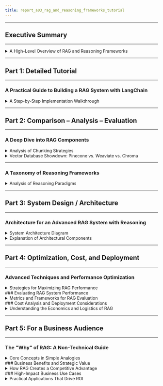 ```yaml
---
title: report_a03_rag_and_reasoning_frameworks_tutorial
---
```


---
## Executive Summary
---
<details>
<summary>A High-Level Overview of RAG and Reasoning Frameworks</summary>
---
- This report provides a comprehensive guide to Retrieval-Augmented Generation (RAG) and associated reasoning frameworks, designed for technical implementation teams building knowledge-based AI systems.
- It deconstructs the architecture, components, and advanced techniques required to build intelligent AI systems that can reason over and interact with external knowledge bases, moving from basic RAG to sophisticated, agentic problem-solving.
- **Part 1: Detailed Tutorial** offers a detailed, step-by-step tutorial on building a foundational RAG system. It includes complete, runnable Python code using popular libraries like **LangChain** and **ChromaDB**, covering the end-to-end pipeline from document loading and chunking to answer generation with source citations.
- **Part 2: Comparative Analysis** conducts an in-depth analysis of critical RAG components and advanced reasoning frameworks. This includes a detailed breakdown and comparison of **vector databases** (Pinecone, Weaviate, Chroma), **chunking strategies** (fixed, recursive, semantic), and a taxonomy of reasoning methods like **Chain of Thought (CoT)**, **Tree of Thoughts (ToT)**, and **ReAct**.
- **Part 3: System Architecture** presents a system architecture for a production-grade, advanced RAG system. A detailed Mermaid diagram illustrates a sophisticated pipeline incorporating **hybrid search**, **reranking**, and an **agentic reasoning loop**, with a full explanation of each component's role in maximizing performance and reliability.
- **Part 4: Optimization and Evaluation** focuses on elevating a basic RAG prototype to a production-ready system. It covers performance-enhancing techniques like **hybrid search** and **reranking models**, robust evaluation methodologies using frameworks like **RAGAS**, and a practical analysis of the costs associated with RAG systems.
- **Part 5: Business Strategy** translates these complex technical concepts for a business audience. It uses simple analogies to explain what RAG is, why it's a game-changer for enterprises, and how it delivers tangible business value by mitigating AI hallucinations, unlocking proprietary data, and ensuring information currency and trustworthiness.
- The central thesis is that the future of applied AI lies in modular systems that decouple an LLM's reasoning ability from its stored knowledge. RAG provides the mechanism to ground LLMs in verifiable, real-time facts, while reasoning frameworks provide the structure for them to "think" methodically. Mastering both is essential for building trustworthy, scalable, and truly intelligent AI solutions.
---
</details>

---
## Part 1: Detailed Tutorial
---
### A Practical Guide to Building a RAG System with LangChain
<details>
<summary>A Step-by-Step Implementation Walkthrough</summary>
---
- This tutorial provides a complete, hands-on guide to building a functional Retrieval-Augmented Generation (RAG) pipeline from scratch.
- We will use popular, open-source tools from the Python ecosystem: **LangChain** as the orchestration framework, **Chroma** as the local vector database, and models from **Hugging Face** for embedding and generation.
- The goal is to create a simple question-answering system that can answer queries based on a provided text document, complete with source attribution.
![](rag.png)
---
#### Step 1: Environment Setup and Installation
- Ensure you have a Python environment (`>=3.9`). While a GPU is beneficial for the generator LLM, this example is designed to run on a CPU.
- Install the necessary libraries using pip.
  ```bash
  # Core RAG framework for orchestration
  pip install -q -U langchain
  # For using LLMs and Embedding models from Hugging Face
  pip install -q -U langchain-huggingface
  # For community-maintained integrations like document loaders
  pip install -q -U langchain_community
  # The local vector database
  pip install -q -U chromadb
  # A powerful library for accessing embedding models
  pip install -q -U sentence-transformers
  # A library for loading PDF documents
  pip install -q -U pypdf
  ```
- **Library Roles**:
  - `langchain`: The primary framework that provides the "glue" and standard interfaces (`Runnable` protocol) for chaining together different RAG components.
  - `langchain-huggingface`: Provides easy-to-use wrappers for using LLMs and embedding models from the Hugging Face ecosystem.
  - `langchain_community`: Contains a wide array of community-maintained integrations for document loaders, vector stores, and other tools.
  - `chromadb`: An open-source, developer-friendly vector database that can run locally on your machine, perfect for prototyping.
  - `sentence-transformers`: A library that provides easy access to a wide range of state-of-the-art embedding models, which we'll use to turn text into vectors.
  - `pypdf`: A library required by LangChain's `PyPDFLoader` to read and parse the content of PDF files.

---
#### Step 2: Loading and Chunking Documents
- The first step in any RAG pipeline is to load your source knowledge and break it down into manageable chunks for the vector database. If chunks are too large, they create noise; if too small, they lack context.
- For this example, create a text file named `state_of_the_union.txt` and populate it with some text (e.g., the transcript of a speech).
- **Document Loading**: LangChain provides various `DocumentLoader` classes for different file types (`.txt`, `.pdf`, `.html`, etc.).
- **Chunking**: We will use the `RecursiveCharacterTextSplitter`, which is a robust, general-purpose method. It tries to split text along a prioritized list of separators (like paragraphs `\n\n`, then sentences `.`, then words ` `) to keep semantically related text together.
  ```python
  from langchain_community.document_loaders import PyPDFLoader, TextLoader
  from langchain.text_splitter import RecursiveCharacterTextSplitter

  # In this example, we'll load a simple text file.
  # If you were loading a PDF, you would simply change this line to:
  # loader = PyPDFLoader("your_document.pdf")
  loader = TextLoader("state_of_the_union.txt")
  documents = loader.load()

  # Initialize the text splitter with parameters that control the chunk size
  text_splitter = RecursiveCharacterTextSplitter(
      chunk_size=1000,  # The maximum size of each chunk (in characters)
      chunk_overlap=200 # The number of characters to overlap between adjacent chunks to maintain context
  )

  # Split the documents into chunks
  chunks = text_splitter.split_documents(documents)
  print(f"Split the document into {len(chunks)} chunks.")
  ```

---
#### Step 3: Generating Embeddings and Storing in a Vector Database
- Next, we need to convert our text chunks into numerical vectors (embeddings) and store them in our vector database, Chroma. This process is called "indexing."
- **Embedding Model**: We will use a popular, high-performance open-source model from Hugging Face. The `BAAI/bge-base-en-v1.5` model is a strong, general-purpose choice.
- **Vector Database**: We will use ChromaDB. LangChain's Chroma integration makes it easy to create a database from our chunks and embedding model in a single step.
  ```python
  from langchain_huggingface import HuggingFaceEmbeddings
  from langchain_community.vectorstores import Chroma

  # Define the embedding model to use
  model_name = "BAAI/bge-base-en-v1.5"
  # Specify device as 'cpu' or 'cuda' if GPU is available
  model_kwargs = {'device': 'cpu'}
  # Normalize embeddings to have a length of 1, which is a common practice
  encode_kwargs = {'normalize_embeddings': True}
  
  embeddings = HuggingFaceEmbeddings(
      model_name=model_name,
      model_kwargs=model_kwargs,
      encode_kwargs=encode_kwargs
  )

  # Create a Chroma vector store from the document chunks
  # This will automatically generate embeddings for each chunk and store them.
  vectorstore = Chroma.from_documents(
      documents=chunks, 
      embedding=embeddings,
      persist_directory="./chroma_db" # Directory to save the database on disk
  )

  print("Vector store created successfully.")
  ```

---
#### Step 4: Implementing the Retrieval and Generation Chain
- With our knowledge base indexed, we can now build the question-answering part of the pipeline using LangChain Expression Language (LCEL).
- **Retriever**: The retriever is a component that fetches relevant documents from the vector store based on a query. We can easily create one from our `vectorstore`.
- **LLM**: For the generation step, we will use a model from a Hugging Face Endpoint. This is more scalable than running a large model locally. We'll use `google/flan-t5-large`, a reliable instruction-following model.
- **Prompt Template**: We create a template to structure the information (context and question) that we will send to the LLM.
- **Chain**: We "pipe" these components together using LCEL to create the final RAG chain.
  ```python
  from langchain_huggingface import HuggingFaceEndpoint
  from langchain.chains import RetrievalQA
  from langchain.prompts import PromptTemplate
  from langchain.schema.runnable import RunnablePassthrough
  from langchain.schema.output_parser import StrOutputParser
  import os

  # NOTE: You need a Hugging Face API token for this step.
  # Set it as an environment variable: os.environ["HUGGINGFACEHUB_API_TOKEN"] = "your_token"

  # Initialize the LLM from a Hugging Face Endpoint
  repo_id = "google/flan-t5-large"
  llm = HuggingFaceEndpoint(
      repo_id=repo_id, 
      max_new_tokens=256, 
      temperature=0.1
  )

  # Create the retriever
  retriever = vectorstore.as_retriever(search_kwargs={"k": 3}) # Retrieve top 3 chunks

  # Define the prompt template
  template = """
  Use the following pieces of context to answer the question at the end.
  If you don't know the answer, just say that you don't know, don't try to make up an answer.
  Keep the answer as concise as possible.
  
  Context: {context}
  
  Question: {question}
  
  Helpful Answer:
  """
  rag_prompt = PromptTemplate.from_template(template)

  # Create the RAG chain using LCEL
  rag_chain = (
      {"context": retriever, "question": RunnablePassthrough()}
      | rag_prompt
      | llm
      | StrOutputParser()
  )
  ```

---
#### Step 5: Putting It All Together: A Complete, Runnable Example
- This script combines all the previous steps into one file.
  ```python
  import os
  from langchain_community.document_loaders import TextLoader
  from langchain.text_splitter import RecursiveCharacterTextSplitter
  from langchain_huggingface import HuggingFaceEmbeddings, HuggingFaceEndpoint
  from langchain_community.vectorstores import Chroma
  from langchain.prompts import PromptTemplate
  from langchain.schema.runnable import RunnablePassthrough
  from langchain.schema.output_parser import StrOutputParser

  # --- CONFIGURATION ---
  # Make sure to create a 'state_of_the_union.txt' file with some text.
  # Set your Hugging Face API token as an environment variable
  # os.environ["HUGGINGFACEHUB_API_TOKEN"] = "hf_..." 

  if not os.getenv("HUGGINGFACEHUB_API_TOKEN"):
      raise ValueError("Hugging Face API token not set. Please set the HUGGINGFACEHUB_API_TOKEN environment variable.")

  # --- 1. LOADING & CHUNKING ---
  print("Step 1: Loading and Chunking Document...")
  loader = TextLoader("state_of_the_union.txt")
  documents = loader.load()
  text_splitter = RecursiveCharacterTextSplitter(chunk_size=1000, chunk_overlap=200)
  chunks = text_splitter.split_documents(documents)
  print(f"--> Document split into {len(chunks)} chunks.")

  # --- 2. EMBEDDING & VECTOR STORAGE ---
  print("\nStep 2: Embedding Chunks and Storing in Chroma DB...")
  embedding_model_name = "BAAI/bge-base-en-v1.5"
  embeddings = HuggingFaceEmbeddings(
      model_name=embedding_model_name,
      model_kwargs={'device': 'cpu'},
      encode_kwargs={'normalize_embeddings': True}
  )
  vectorstore = Chroma.from_documents(
      documents=chunks, 
      embedding=embeddings,
      persist_directory="./chroma_db"
  )
  print("--> Vector store created and persisted.")

  # --- 3. RETRIEVAL & GENERATION CHAIN SETUP ---
  print("\nStep 3: Setting up the RAG Chain...")
  retriever = vectorstore.as_retriever(search_kwargs={"k": 3})
  llm_repo_id = "google/flan-t5-large"
  llm = HuggingFaceEndpoint(repo_id=llm_repo_id, max_new_tokens=256, temperature=0.1)
  
  template = """
  Use the following context to answer the question. If you don't know the answer, say you don't know.
  Context: {context}
  Question: {question}
  Answer: 
  """
  rag_prompt = PromptTemplate.from_template(template)

  rag_chain = (
      {"context": retriever, "question": RunnablePassthrough()}
      | rag_prompt
      | llm
      | StrOutputParser()
  )
  print("--> RAG chain is ready.")

  # --- 4. ASK A QUESTION ---
  print("\nStep 4: Asking a question...")
  query = "What did the president say about Ketanji Brown Jackson?"
  answer = rag_chain.invoke(query)

  print("\n--- QUERY ---")
  print(query)
  print("\n--- ANSWER ---")
  print(answer)
  
  # To see the retrieved documents, you can run the retriever separately
  retrieved_docs = retriever.invoke(query)
  print("\n--- RETRIEVED SOURCE DOCUMENTS ---")
  for i, doc in enumerate(retrieved_docs):
      print(f"Source {i+1}: {doc.metadata.get('source', 'N/A')}\nContent: {doc.page_content[:200]}...\n")
  ```

---
#### Real-World Applications of RAG Systems

RAG is a versatile architecture used to build a wide range of knowledge-intensive applications. By combining the reasoning capabilities of fine-tuned models with real-time access to relevant information, RAG systems enable organizations to create intelligent applications that are both knowledgeable and up-to-date.

## Customer Support Automation

**Knowledge Base**: Product manuals, troubleshooting guides, and historical support tickets.

**Application**: A chatbot that provides instant, accurate answers to customer queries, reducing the load on human agents and improving response times.

**Detailed Implementation**:
- **Multi-Modal Knowledge Base**: Combines text documentation, video transcripts, image descriptions, and FAQ databases
- **Historical Context**: Leverages past support interactions to understand common issues and effective solutions
- **Escalation Intelligence**: Identifies when queries require human intervention and routes them appropriately
- **Personalization**: Considers customer account history, product ownership, and previous interactions
- **Real-Time Updates**: Incorporates new product releases, known issues, and solution updates immediately

**Business Impact**:
- **Cost Reduction**: 40–60% reduction in support ticket volume requiring human intervention
- **Response Time**: Instant responses vs. hours or days for human agents
- **Consistency**: Uniform, accurate responses across all customer interactions
- **24/7 Availability**: Round-the-clock support without staffing costs
- **Multilingual Support**: Automatic translation and localization of support content

**Advanced Features**:
- **Sentiment Analysis**: Detects customer frustration and adjusts response tone or escalates appropriately
- **Visual Problem Diagnosis**: Analyzes customer-uploaded images to identify hardware issues
- **Proactive Support**: Identifies potential issues based on product usage patterns and warns customers preemptively

## Internal Knowledge Management

**Knowledge Base**: A company's internal wiki, project documentation (Confluence), HR policies, and shared drive documents.

**Application**: An internal "Ask HR" or "Ask Engineering" tool that allows employees to quickly find information without having to search through multiple systems or ask colleagues.

**Comprehensive Knowledge Sources**:
- **HR Systems**: Employee handbooks, benefit information, policy documents, training materials
- **Engineering Documentation**: Architecture decisions, API documentation, coding standards, deployment procedures
- **Project Management**: Meeting notes, project timelines, decision logs, requirement documents
- **Corporate Knowledge**: Company history, org charts, process documentation, vendor relationships
- **Compliance Materials**: Security policies, regulatory requirements, audit procedures

**Specialized Applications**:
- **New Employee Onboarding**: Personalized guidance through company processes and role-specific information
- **Compliance Assistant**: Instant access to relevant policies and procedures based on employee role and location
- **Technical Knowledge Base**: Engineering teams can quickly find documentation, best practices, and troubleshooting guides
- **Process Automation**: Guided workflows for common tasks like expense reporting, time-off requests, or equipment procurement

**Organizational Benefits**:
- **Knowledge Democratization**: Equal access to information regardless of tenure or network connections
- **Reduced Knowledge Silos**: Breaking down departmental barriers to information sharing
- **Faster Decision Making**: Quick access to historical context and relevant precedents
- **Training Efficiency**: Self-service learning and skill development resources
- **Institutional Memory**: Preserving knowledge when employees leave or change roles

## Financial and Legal Analysis

**Knowledge Base**: Financial reports (10-K filings), legal contracts, case law, or market analysis documents.

**Application**: An assistant for analysts and lawyers that can summarize complex documents, identify key clauses or risk factors, and answer specific questions about the content, complete with source citations for verifiability.

**Financial Analysis Applications**:
- **Investment Research**: Analyzing earnings reports, analyst notes, and market data to generate investment recommendations
- **Risk Assessment**: Identifying potential risks across portfolios, regulatory changes, and market conditions
- **Compliance Monitoring**: Ensuring adherence to financial regulations and reporting requirements
- **Market Intelligence**: Synthesizing news, reports, and data to identify trends and opportunities
- **Due Diligence**: Comprehensive analysis of target companies for M&A transactions

**Legal Applications**:
- **Contract Analysis**: Identifying non-standard clauses, potential conflicts, and missing provisions
- **Legal Research**: Finding relevant case law, statutes, and regulations for specific legal questions
- **Regulatory Compliance**: Staying current with changing regulations and their implications
- **Litigation Support**: Analyzing case documents, depositions, and evidence for relevant information
- **Legal Brief Generation**: Drafting initial versions of legal documents with proper citations

**Advanced Capabilities**:
- **Cross-Document Analysis**: Identifying inconsistencies or conflicts across multiple related documents
- **Temporal Analysis**: Tracking changes in regulations, market conditions, or legal precedents over time
- **Risk Scoring**: Quantitative assessment of legal or financial risks based on document content
- **Citation Verification**: Ensuring accuracy and currency of legal and financial references

## Healthcare and Medical Applications

**Knowledge Base**: Medical literature, clinical guidelines, drug databases, and patient care protocols.

**Application**: Clinical decision support systems that assist healthcare providers with diagnosis, treatment recommendations, and drug interactions.

**Clinical Decision Support**:
- **Diagnostic Assistance**: Analyzing symptoms, lab results, and medical history to suggest differential diagnoses
- **Treatment Protocols**: Providing evidence-based treatment recommendations based on current guidelines
- **Drug Interaction Checking**: Real-time analysis of medication combinations and potential adverse effects
- **Medical Literature Review**: Instantly accessing relevant research papers and clinical studies
- **Care Pathway Optimization**: Suggesting optimal treatment sequences based on patient characteristics

**Specialized Medical Applications**:
- **Radiology Support**: Assisting radiologists with image interpretation and report generation
- **Pharmacovigilance**: Monitoring adverse drug reactions and safety signals across patient populations
- **Clinical Trial Matching**: Identifying appropriate clinical trials for patients based on their conditions and history
- **Medical Coding**: Automated assignment of ICD-10 and CPT codes from clinical documentation
- **Continuing Education**: Personalized medical education based on practitioner specialty and knowledge gaps

## Educational and Research Applications

**Knowledge Base**: Academic papers, textbooks, course materials, and research databases.

**Application**: Intelligent tutoring systems and research assistants that provide personalized learning experiences and accelerate scientific discovery.

**Educational Applications**:
- **Adaptive Learning**: Personalized curriculum and pacing based on student performance and learning style
- **Research Assistant**: Helping students and researchers find relevant papers, identify research gaps, and generate hypotheses
- **Academic Writing Support**: Assisting with literature reviews, citation management, and manuscript preparation
- **Language Learning**: Contextual language instruction with real-world examples and cultural references
- **STEM Education**: Interactive problem-solving with step-by-step explanations and multiple solution approaches

**Research Support**:
- **Literature Discovery**: Finding relevant papers across disciplines and identifying emerging research trends
- **Grant Writing**: Assisting researchers in identifying funding opportunities and preparing competitive proposals
- **Peer Review**: Supporting the peer review process with consistency checks and bias detection
- **Collaboration Facilitation**: Connecting researchers with complementary expertise and shared interests
- **Data Analysis**: Helping researchers interpret results and identify statistical significance

## E-commerce and Retail Applications

**Knowledge Base**: Product catalogs, customer reviews, inventory data, and market trends.

**Application**: Intelligent shopping assistants that provide personalized recommendations and detailed product information.

**Customer Experience Enhancement**:
- **Product Discovery**: Helping customers find products that match their specific needs and preferences
- **Comparison Shopping**: Detailed comparisons of products across features, price, and customer satisfaction
- **Size and Fit Guidance**: Personalized sizing recommendations based on customer measurements and product specifications
- **Compatibility Checking**: Ensuring product compatibility with existing customer purchases
- **Trend Identification**: Highlighting trending products and emerging fashion or technology movements

**Business Intelligence**:
- **Market Analysis**: Understanding customer preferences, competitive positioning, and market opportunities
- **Inventory Optimization**: Predicting demand patterns and optimizing stock levels across locations
- **Pricing Strategy**: Dynamic pricing based on market conditions, inventory levels, and customer demand
- **Customer Segmentation**: Identifying distinct customer groups and tailoring experiences accordingly
- **Supply Chain Optimization**: Optimizing vendor relationships and procurement strategies

## Manufacturing and Operations

**Knowledge Base**: Technical manuals, safety procedures, maintenance records, and quality control data.

**Application**: Operational intelligence systems that optimize manufacturing processes and ensure safety compliance.

**Operational Excellence**:
- **Predictive Maintenance**: Analyzing equipment data to predict failures and optimize maintenance schedules
- **Quality Control**: Real-time monitoring of production quality and automated defect detection
- **Safety Compliance**: Ensuring adherence to safety protocols and regulatory requirements
- **Process Optimization**: Identifying inefficiencies and recommending process improvements
- **Training and Certification**: Providing workers with just-in-time training and certification tracking

**Supply Chain Management**:
- **Supplier Evaluation**: Assessing supplier performance, risk, and reliability
- **Demand Forecasting**: Predicting product demand based on market trends and historical data
- **Logistics Optimization**: Optimizing shipping routes, inventory placement, and delivery schedules
- **Risk Management**: Identifying and mitigating supply chain risks and disruptions
- **Sustainability Tracking**: Monitoring environmental impact and sustainability metrics

## Media and Content Creation

**Knowledge Base**: News archives, social media content, market research, and audience analytics.

**Application**: Content intelligence platforms that assist journalists, marketers, and creators with research and content generation.

**Journalism and News**:
- **Investigative Research**: Analyzing large volumes of documents and data to identify stories and connections
- **Fact Checking**: Verifying claims and statements against authoritative sources
- **Source Discovery**: Finding relevant experts, witnesses, and supporting documentation
- **Trend Analysis**: Identifying emerging news trends and public sentiment shifts
- **Automated Reporting**: Generating initial drafts of news articles from press releases and data sources

**Marketing and Advertising**:
- **Audience Research**: Understanding target demographics, preferences, and behavior patterns
- **Content Performance**: Analyzing content engagement and optimizing for maximum impact
- **Competitive Analysis**: Monitoring competitor activities and identifying market opportunities
- **Brand Monitoring**: Tracking brand mentions, sentiment, and reputation across channels
- **Campaign Optimization**: Real-time adjustment of marketing campaigns based on performance data

## Government and Public Sector

**Knowledge Base**: Regulatory documents, policy papers, public records, and citizen service information.

**Application**: Citizen service platforms that provide accessible government information and streamline public services.

**Citizen Services**:
- **Service Navigation**: Helping citizens find and access appropriate government services
- **Policy Explanation**: Translating complex regulations and policies into understandable language
- **Document Processing**: Assisting with form completion and application processes
- **Benefits Eligibility**: Determining eligibility for various government programs and benefits
- **Civic Engagement**: Providing information about voting, public meetings, and civic participation opportunities

**Government Operations**:
- **Policy Analysis**: Analyzing the potential impact of proposed policies and regulations
- **Regulatory Compliance**: Ensuring government operations comply with applicable laws and regulations
- **Inter-Agency Coordination**: Facilitating information sharing and collaboration between departments
- **Emergency Response**: Providing real-time information and coordination during emergencies
- **Public Records Management**: Organizing and providing access to public information and documents

## Implementation Considerations Across Industries

### Data Privacy and Security
- **Compliance Requirements**: Adherence to industry-specific regulations (HIPAA, GDPR, SOX, etc.)
- **Access Controls**: Role-based access to sensitive information and documents
- **Data Anonymization**: Protecting personally identifiable information while maintaining utility
- **Audit Trails**: Comprehensive logging of all system interactions and data access
- **Encryption**: End-to-end encryption of data in transit and at rest

### Performance and Scalability
- **Response Time Requirements**: Meeting industry-specific latency expectations
- **Concurrent Users**: Supporting large numbers of simultaneous users and queries
- **Document Volume**: Handling large knowledge bases with millions of documents
- **Update Frequency**: Incorporating new information in real-time or near-real-time
- **Geographic Distribution**: Supporting global operations with local data centers

### Quality and Reliability
- **Accuracy Standards**: Meeting industry-specific accuracy and reliability requirements
- **Source Verification**: Ensuring information comes from authoritative and current sources
- **Bias Detection**: Identifying and mitigating potential biases in responses and recommendations
- **Error Handling**: Graceful handling of edge cases and unexpected queries
- **Continuous Monitoring**: Ongoing quality assessment and improvement processes

### Integration and Adoption
- **System Integration**: Seamless integration with existing enterprise systems and workflows
- **User Training**: Comprehensive training programs for effective system adoption
- **Change Management**: Supporting organizational change and user behavior modification
- **Feedback Loops**: Collecting and incorporating user feedback for continuous improvement
- **Success Metrics**: Defining and tracking key performance indicators for ROI measurement
---
</details>

---
## Part 2: Comparison – Analysis – Evaluation
---
### A Deep Dive into RAG Components
<details>
<summary>Analysis of Chunking Strategies</summary>
---

## Analysis of Chunking Strategies

The way documents are split into chunks is a critical, foundational step that significantly impacts retrieval quality. There is no one-size-fits-all solution.

### Fixed-Size Chunking
**Mechanism**: The simplest method. Splits text into segments of a fixed character or token count, with an optional overlap.

**Pros**: Very fast and simple to implement.

**Cons**: Semantically unaware. High risk of breaking sentences or coherent thoughts in half, which destroys context and leads to poor retrieval.

**Implementation Considerations**:
- **Chunk Size**: Typically 200–1000 tokens, depending on model context limits and retrieval requirements
- **Overlap**: 10–20% overlap helps preserve context across chunk boundaries
- **Token vs. Character Counting**: Token-based chunking is more accurate for LLM compatibility
- **Performance**: Fastest chunking method, suitable for real-time document processing

**When to Use**:
- Rapid prototyping and initial system development
- Uniform document types with consistent structure
- Performance-critical applications where speed trumps quality
- Large-scale batch processing where computational resources are limited

### Recursive Character Chunking
**Mechanism**: A more intelligent approach that attempts to split text along a prioritized list of separators (e.g., `\n\n` for paragraphs, then `\n` for lines, then `.` for sentences, then ` ` for words). It tries to keep semantically related text together.

**Pros**: A great balance of performance and semantic preservation. **This is the recommended default choice for most unstructured text documents.**

**Cons**: Still not perfect; its effectiveness depends on the structure of the text and the defined separators.

**Advanced Configuration**:
- **Separator Hierarchy**: Custom separator lists for different document types (academic papers vs. chat logs)
- **Minimum Chunk Size**: Prevents creation of very small, low-value chunks
- **Maximum Chunk Size**: Ensures chunks fit within model context windows
- **Language-Specific Separators**: Different separator priorities for different languages

**Optimization Strategies**:
- **Document Type Detection**: Automatically adjust separator hierarchies based on document format
- **Quality Metrics**: Track chunk coherence and adjust parameters based on retrieval performance
- **A/B Testing**: Compare different separator configurations for specific use cases

### Document-Specific (Structural) Chunking
**Mechanism**: Splits documents based on their intrinsic structure, such as Markdown headers (`#`), HTML tags (`<div>`), or code constructs (functions, classes).

**Pros**: Creates the most contextually coherent chunks by aligning them with the document's logical organization. This is highly effective.

**Cons**: Requires custom parsing logic for each document type, making it less generalizable than recursive chunking.

**Document Type Strategies**:

**Markdown Documents**:
- Split by header hierarchy (H1, H2, H3)
- Preserve code blocks and tables as complete units
- Maintain list structures within chunks
- Include header context in child sections

**HTML/Web Content**:
- Respect semantic HTML structure (article, section, nav)
- Handle tables, lists, and multimedia content appropriately
- Extract and index alt text and captions
- Preserve link relationships and references

**PDF Documents**:
- Utilize PDF structure (pages, sections, columns)
- Handle multi-column layouts intelligently
- Extract and process tables, figures, and captions separately
- Maintain reading order across complex layouts

**Code Repositories**:
- Function and class-level chunking
- Preserve import statements and dependencies
- Include docstrings and comments with code chunks
- Maintain file structure and module relationships

**Legal and Financial Documents**:
- Section and subsection-based chunking
- Preserve numbered clauses and references
- Handle tables, schedules, and appendices appropriately
- Maintain cross-references and citations

### Semantic Chunking
**Mechanism**: An advanced, content-aware method. It uses an embedding model to find "semantic breakpoints" between sentences where the topic changes, and splits the text there.

**Pros**: Produces the most semantically coherent chunks, leading to the highest potential retrieval accuracy.

**Cons**: Computationally expensive, as it requires running an embedding model during the indexing/chunking phase, which can be slow and costly for large document sets.

**Implementation Approaches**:

**Sliding Window Semantic Analysis**:
- Calculate embeddings for overlapping text windows
- Measure semantic similarity between adjacent windows
- Identify breakpoints where similarity drops below threshold
- Adjust breakpoints to align with natural boundaries

**Topic Modeling Integration**:
- Use topic modeling to identify thematic segments
- Combine with traditional breakpoint detection
- Ensure chunks maintain topical coherence
- Handle documents with multiple intertwined topics

**Hierarchical Semantic Chunking**:
- Create multiple levels of semantic granularity
- Enable both broad and specific retrieval queries
- Maintain parent-child relationships between chunks
- Support different retrieval strategies for different query types

**Performance Optimization**:
- **Batch Processing**: Process multiple documents simultaneously
- **Caching**: Cache embeddings for repeated processing
- **Model Selection**: Use lightweight embedding models for speed
- **Incremental Processing**: Only re-process changed sections

## Comparison Table

| Strategy    | Semantic Coherence | Computational Cost | Implementation Complexity | Best For                                                               |
|-------------|--------------------|---------------------|----------------------------|------------------------------------------------------------------------|
| Fixed-Size  | Low                | Very Low            | Very Low                   | Quick prototyping on unstructured text (not recommended for production) |
| Recursive   | Medium-High        | Low                 | Low                        | Default choice for most text documents.                            |
| Structural  | Very High          | Medium              | Medium-High                | Structured data like Markdown, code, contracts, HTML.                 |
| Semantic    | Highest            | High                | High                       | Accuracy-critical applications where indexing cost is secondary.       |

---
</details>
<details>
<summary>Vector Database Showdown: Pinecone vs. Weaviate vs. Chroma</summary>
---

## Major Players: Detailed Analysis

### Pinecone
**Positioning**: A fully managed, enterprise-grade, proprietary vector database. "The Snowflake of Vector DBs."

**Strengths**: Designed for extreme scalability (billions of vectors) with very low latency. High reliability and enterprise-grade security (SOC 2). Easy to use for teams that want to offload all infrastructure management.

**Weaknesses**: Paid service, can be costly at scale. Less flexibility due to its proprietary nature (vendor lock-in).

**Detailed Features**:
- **Performance**: Sub-millisecond query latency with p99 < 100ms at scale
- **Scalability**: Proven to handle 10B+ vectors with horizontal scaling
- **Indexes**: HNSW-based with automatic optimization and tuning
- **Security**: SOC 2 Type II, GDPR compliant, encryption at rest and in transit
- **Integration**: Native SDKs for Python, JavaScript, Java, Go
- **Monitoring**: Built-in observability with metrics and alerting

**Pricing Model**:
- **Starter**: $70/month for 100K vectors (1536 dimensions)
- **Standard**: Usage-based, ~$0.096 per 100K vectors/month
- **Enterprise**: Custom pricing with dedicated support and SLAs
- **Additional Costs**: Query costs (~$0.40 per million queries)

**Best For**:
- Enterprise applications requiring guaranteed uptime and performance
- Teams without dedicated DevOps resources
- Applications with unpredictable scaling requirements
- Companies requiring strict compliance and security certifications

### Weaviate
**Positioning**: A powerful, open-source vector database that can be self-hosted or used as a managed service.

**Strengths**: Highly flexible. Its standout feature is built-in **hybrid search** (combining vector and keyword search) and its ability to act as a "knowledge graph" by managing relationships between data objects.

**Weaknesses**: Can have a steeper learning curve due to its rich feature set and GraphQL API. Self-hosting requires operational overhead.

**Advanced Features**:
- **Hybrid Search**: Combines dense vectors with sparse (keyword) search using fusion algorithms
- **Multi-Modal**: Native support for text, images, and other data types
- **Knowledge Graphs**: Relationship modeling between objects with cross-references
- **GraphQL API**: Flexible query language for complex data retrieval
- **Auto-Classification**: Built-in ML modules for automatic data classification
- **Multi-Tenancy**: Native support for isolating data across tenants

**Architecture Options**:
- **Self-Hosted**: Full control, deploy on any infrastructure
- **Weaviate Cloud Services (WCS)**: Managed service with enterprise features
- **Hybrid Deployment**: Mix of cloud and on-premises components

**Pricing Structure**:
- **Open Source**: Free for self-hosted deployments
- **WCS Sandbox**: Free tier with 1M vectors
- **WCS Standard**: Starting at $25/month for 1M vectors
- **WCS Enterprise**: Custom pricing with advanced features and support

**Best For**:
- Applications requiring hybrid search capabilities
- Complex data relationships and knowledge graph features
- Multi-modal applications (text, images, audio)
- Organizations with strong DevOps capabilities for self-hosting
- Research and academic projects requiring advanced features

### Chroma (ChromaDB)
**Positioning**: A lightweight, open-source, developer-first vector database. "The SQLite of Vector DBs."

**Strengths**: Extremely simple to set up and use, especially for local development and prototyping. Tight integration with LangChain and the Python ecosystem.

**Weaknesses**: Less mature and not as feature-rich or proven at massive enterprise scale compared to Pinecone or Weaviate. Best for smaller-scale applications.

**Key Characteristics**:
- **Developer Experience**: Zero-configuration setup, works out of the box
- **Local-First**: Designed for local development and testing
- **Framework Integration**: Native LangChain integration, Jupyter notebook friendly
- **Simplicity**: Minimal API surface with intuitive Python interface
- **Persistence**: Multiple storage backends (in-memory, SQLite, DuckDB)

**Deployment Options**:
- **Embedded**: Run directly in Python applications
- **Client-Server**: Standalone server for multi-user scenarios
- **Docker**: Containerized deployment for easier distribution
- **Cloud (Preview)**: Managed service currently in development

**Pricing**:
- **Open Source**: Completely free for self-hosted deployments
- **Cloud Service**: Pricing not yet announced (in development)

**Best For**:
- Rapid prototyping and proof-of-concept development
- Local development and testing environments
- Educational projects and learning RAG concepts
- Small to medium-scale applications with simple requirements
- Teams prioritizing development speed over enterprise features

## Emerging and Specialized Options

### Qdrant
**Positioning**: High-performance, open-source vector database written in Rust, focusing on efficiency and advanced filtering.

**Key Features**:
- **Performance**: Rust-based implementation for maximum efficiency
- **Advanced Filtering**: Rich query language with complex filtering capabilities
- **Payload Support**: Store and filter on arbitrary JSON metadata
- **Clustering**: Built-in support for distributed deployments
- **Memory Efficiency**: Optimized memory usage and disk storage

**Best For**:
- Performance-critical applications with complex filtering needs
- Teams comfortable with newer, less established technologies
- Applications requiring efficient resource utilization
- Custom deployments with specific performance requirements

### Milvus
**Positioning**: Enterprise-focused, open-source vector database designed for large-scale production deployments.

**Key Features**:
- **Cloud-Native Architecture**: Kubernetes-native with microservices design
- **Multiple Index Types**: Support for various ANN algorithms (FAISS, Annoy, HNSWLIB)
- **Distributed Computing**: Built-in support for horizontal scaling
- **Enterprise Features**: Role-based access control, monitoring, and management tools
- **Multi-Language Support**: SDKs for multiple programming languages

**Best For**:
- Large enterprise deployments
- Organizations requiring on-premises solutions
- Applications with complex scalability requirements
- Teams with dedicated infrastructure resources

### Redis Stack
**Positioning**: Extends Redis with vector search capabilities, leveraging existing Redis infrastructure.

**Key Features**:
- **Familiar Interface**: Uses existing Redis commands and ecosystem
- **Multi-Data Model**: Combines vectors with traditional Redis data structures
- **Performance**: Leverages Redis's in-memory performance
- **Integration**: Easy integration with existing Redis deployments
- **Real-Time**: Excellent for real-time applications requiring low latency

**Best For**:
- Organizations already using Redis extensively
- Real-time applications requiring immediate responses
- Hybrid applications combining traditional caching with vector search
- Scenarios where infrastructure simplification is prioritized

## Comparison Matrix

| Feature                  | Pinecone | Weaviate | Chroma | Qdrant | Milvus | Redis Stack |
|--------------------------|----------|----------|--------|--------|--------|--------------|
| **Core Model**           | Managed  | Open/Managed | Open | Open   | Open   | Open/Managed |
| **Ideal Use Case**       | Enterprise production | Hybrid search & graphs | Prototyping | Filtering-heavy workloads | Enterprise scale | Redis-native use |
| **Scalability**          | Very High | High     | Medium | High   | Very High | High (memory-bound) |
| **Setup Complexity**     | Very Low | Medium   | Very Low | Medium | High   | Low-Medium |
| **Hybrid Search**        | No       | Yes      | No     | Partial| Limited| Partial |
| **Multi-Modal Support**  | No       | Yes      | Partial| Limited| Limited| No |
| **Filtering Capabilities** | Basic  | Advanced | Basic  | Very Advanced | Advanced | Good |
| **Security/Compliance**  | Enterprise-grade | Moderate | Low | Good | Good | Good |
| **Ecosystem**            | Growing  | Mature   | Developer-first | Growing | Enterprise-backed | Very Mature |

## Decision Framework

### Choose Pinecone When:
- Enterprise SLAs, scale, and uptime matter
- You want a fully managed experience
- Your team lacks infra resources
- You value simplicity over configurability

### Choose Weaviate When:
- You need hybrid search or knowledge graphs
- Your data includes relationships or multi-modal content
- You're comfortable with GraphQL and richer APIs

### Choose Chroma When:
- You’re building local tools or prototypes
- Simplicity and speed matter more than scale
- You're heavily invested in the Python/LangChain ecosystem

### Choose Qdrant When:
- You need advanced filtering with performance
- You're deploying on limited resources
- You want cutting-edge control and flexibility

### Choose Milvus When:
- You're building massive-scale, enterprise-grade vector systems
- You require on-prem or hybrid deployment
- You already operate in a Kubernetes-native environment

### Choose Redis Stack When:
- You already use Redis and want to extend it
- You need real-time vector search tightly coupled with existing data
- You prefer unifying tech stacks

## Advanced Considerations

### Performance Benchmarking
Evaluate with your real data, query volume, and scale targets before committing to a system.

### Migration and Vendor Lock-in
Favor open standards and exportable formats to future-proof architecture.

### Cost of Ownership
Account for DevOps, hosting, support, and feature gaps—not just licensing.

### Ecosystem and Community
Strong communities = better support, resources, and integrations. Assess activity, docs, and roadmap support.

This guide provides a strategic foundation for choosing the right vector database—whether you prioritize scalability, search features, developer experience, or production readiness.

---
</details>

---
### A Taxonomy of Reasoning Frameworks
<details>
<summary>Analysis of Reasoning Paradigms</summary>
---
- Reasoning frameworks provide structure to an LLM's thought process, elevating it from a simple text generator to a methodical problem solver.
- **Chain of Thought (CoT): The Linear Paradigm**
  - **Mechanism**: Prompts the LLM to generate a sequence of intermediate reasoning steps before giving a final answer (e.g., by adding "Let's think step by step" to the prompt). It transforms a black-box Question -> Answer process into a more transparent Question -> Reasoning -> Answer flow.
  - **Pros**: Dramatically improves performance on tasks requiring multi-step logic (math, commonsense reasoning). Simple to implement with just prompt engineering.
  - **Cons**: Brittle. It's a single, linear path. An error early in the chain corrupts the entire result, with no mechanism for self-correction.
- **Tree of Thoughts (ToT): Multi-Path Exploration**
  - **Mechanism**: Generalizes CoT by exploring multiple reasoning paths simultaneously, forming a tree structure. It follows a generate-evaluate-search cycle: 1. **Generate**: The LLM proposes several potential next steps (thoughts). 2. **Evaluate**: The LLM acts as a judge, scoring the viability of each path. 3. **Search**: A search algorithm (like Breadth-First Search or Depth-First Search) explores the most promising branches and prunes dead ends.
  - **Pros**: Far more robust than CoT for complex problems where exploration is needed (e.g., planning, puzzle-solving). Can backtrack from errors and find solutions that a linear approach would miss.
  - **Cons**: Significantly higher computational cost and latency due to the generation and evaluation of multiple paths. More complex to implement.
- **ReAct (Reasoning and Acting): The Agentic Paradigm**
  - **Mechanism**: Interleaves reasoning with action-taking, enabling the LLM to interact with external tools (like a search engine or a calculator). It operates in a **Thought -> Action -> Observation** loop:
      - **Thought**: The LLM reasons about what it needs to do next and which tool to use.
      - **Action**: It decides to use a tool and generates the input for it (e.g., a search query).
      - **Observation**: It receives the output from the tool and incorporates this new information into its context for the next thought cycle.
  - **Pros**: Transforms a static RAG pipeline into a dynamic, multi-hop reasoning process. Enables the LLM to actively seek information, ground its reasoning in real-time data, and solve complex questions that require synthesizing facts from multiple sources. **This is the foundation for modern AI agents.**
  - **Cons**: More complex to set up, as it requires defining tools and an agentic control loop. Potential for the agent to get stuck in loops or misuse tools if not guided properly.
- **Self-Consistency: Robustness Through Consensus**
  - **Mechanism**: A decoding strategy that improves the reliability of CoT. It samples multiple diverse reasoning paths for the same problem (by using a non-zero temperature). It then selects the final answer via a majority vote, based on the intuition that correct answers should be arrived at more consistently, even if the reasoning paths differ.
  - **Pros**: Significantly boosts the accuracy and robustness of CoT reasoning without changing the model.
  - **Cons**: High computational cost, as it requires generating multiple full reasoning chains.
- **Recommendations: When to Use Which Framework**
  - **Start with Chain of Thought (CoT)**: For any task that isn't a simple lookup, CoT is the baseline. Its simplicity and effectiveness make it the first tool to reach for.
  - **Use ReAct for Dynamic Information Needs**: When the question is complex and cannot be answered from a single retrieval (e.g., requires information from multiple documents or external APIs), ReAct is the standard framework for enabling multi-hop reasoning and tool use.
  - **Use Tree of Thoughts (ToT) for Exploration**: For problems with a large search space and no clear single path to a solution (e.g., strategic games, complex planning, mathematical proofs), ToT's exploratory power is invaluable, provided you can afford the computational cost.
---
</details>

---
## Part 3: System Design / Architecture
---
### Architecture for an Advanced RAG System with Reasoning
<details>
<summary>System Architecture Diagram</summary>
---
- This diagram illustrates a sophisticated, production-grade RAG system that incorporates advanced concepts like hybrid search, reranking, and an agentic reasoning loop.
### System Architecture Diagram

```mermaid
graph TD
    subgraph "User Interface"
        A[User Query]
    end

    subgraph "Query Analysis & Routing"
        B[Query Router]
        A --> B
        B -- Simple Query --> D
        B -- Complex/Agentic Query --> C
    end

    subgraph "Agentic Reasoning Loop (ReAct)"
        C[ReAct Agent]
        C -- Thought: I need to search for X --> D
    end

    subgraph "Hybrid Retrieval Engine"
        D[Retrieval Orchestrator]
        D1[Sparse Retriever e.g., BM25]
        D2[Dense Retriever e.g., Vector DB]
        D --> D1 & D2

        subgraph "Knowledge Base"
            KB[Documents / Data Sources]
        end

        D1 --> F
        D2 --> F
        KB -- Indexed into --> D1
        KB -- Indexed into --> D2
    end

    subgraph "Relevance Optimization"
        F[Result Fusion e.g., RRF]
        G[Reranker Model e.g., Cross-Encoder]
        D1 & D2 --> F
        F -- Candidate Docs --> G
    end

    subgraph "Generation & Synthesis"
        H[Prompt Formatter]
        I[Generator LLM]
        G -- Top-N Relevant Docs --> H
        H -- Augmented Prompt --> I
    end

    I -- Final Answer --> J[Output Parser & Citation]
    I -- Observation --> C

    subgraph "Final Output"
        J
    end

    J --> K[Response to User]


```
---
</details>
<details>
<summary>Explanation of Architectural Components</summary>
---
- This architecture represents a mature, high-performance RAG system designed for production environments.

---
#### Query Analysis & Routing
- **Query Router**: An initial, lightweight LLM call that acts as a smart traffic cop. It analyzes the user's query to determine its complexity.
- For a simple fact-based question ("What is RAG?"), it can pass the query directly to the retrieval engine.
- For a complex, multi-step question ("Compare RAG with fine-tuning for a chatbot application"), it can invoke the `ReAct Agent` to handle the task methodically.

---
#### Agentic Reasoning Loop (ReAct)
- **ReAct Agent**: The "brain" of the system for complex tasks. It's an LLM configured to operate in the `Thought -> Action -> Observation` cycle.
- It can break down a complex query into multiple steps. For example, it might first search for "RAG benefits," then search for "fine-tuning benefits," and finally use both sets of observations to synthesize a comparison.

---
#### Hybrid Retrieval Engine
- **Retrieval Orchestrator**: Manages the retrieval process. It receives a query from either the router or the agent.
- **Sparse Retriever**: A keyword-based search engine (e.g., using the BM25 algorithm). It excels at finding documents with specific, exact terms (like product codes, names, or acronyms).
- **Dense Retriever**: A vector database that performs semantic search. It excels at understanding the conceptual meaning and intent behind a query, even if the exact keywords aren't present.
- The orchestrator runs searches on both retrievers in parallel to leverage the strengths of each.

---
#### Relevance Optimization
- **Result Fusion**: This component takes the ranked lists from both the sparse and dense retrievers and merges them into a single, unified list of candidate documents. A common algorithm for this is Reciprocal Rank Fusion (RRF), which prioritizes documents that rank highly in *both* lists.
- **Reranker Model**: This is a crucial precision-enhancing step. It takes the larger list of fused candidates (e.g., top 50) and uses a more powerful but computationally expensive model (like a cross-encoder) to re-evaluate their relevance to the original query. It outputs a much smaller, highly relevant list (e.g., top 3-5), which significantly improves the quality of the context provided to the generator and mitigates the "lost in the middle" problem.

---
#### Generation & Synthesis
- **Prompt Formatter**: Constructs the final prompt for the generator LLM, carefully combining the original query with the highly relevant, reranked context documents.
- **Generator LLM**: A powerful LLM that receives the augmented prompt and synthesizes a final, human-readable answer.
- **Output Parser & Citation**: A final step that formats the LLM's raw output. It extracts the answer and, crucially, adds citations based on the metadata of the source documents that were used, ensuring verifiability and trustworthiness.

- How planning works ? ([image source](https://langchain-ai.github.io/langgraph/tutorials/plan-and-execute/plan-and-execute/)):
    ![](planning_reasoning.png)
---
</details>

---
## Part 4: Optimization, Cost, and Deployment
---
### Advanced Techniques and Performance Optimization
<details>
<summary>Strategies for Maximizing RAG Performance</summary>
---
- Building a basic RAG system is straightforward, but achieving production-grade performance requires several advanced optimization techniques.

---
#### Enhancing Retrieval with Hybrid Search
- **The Problem**: Vector search (dense retrieval) is great for understanding semantic meaning but can fail on specific keywords. Keyword search (sparse retrieval) is the opposite. Relying on only one method will inevitably fail for certain types of queries.
- **The Solution**: Hybrid search combines both.
- **Process**: Run a dense search and a sparse search in parallel.
- **Fusion**: Merge the two lists of results. A common technique is Reciprocal Rank Fusion (RRF), which prioritizes documents that rank highly in *both* lists, providing a more robust final ranking.
- **Benefit**: This creates a system that is robust to a wide variety of query types, capturing both semantic intent and keyword specificity. It is the de facto standard for modern, high-performance RAG.

---
#### The Reranker: A Precision-Enhancing Filter
- **The "Lost in the Middle" Problem**: LLMs struggle to pay attention to information buried in the middle of a long context. If your retriever returns 10 documents and the correct one is the 7th, the LLM may ignore it.
- **The Solution**: Use a two-stage retrieval process with a reranker.
- **Stage 1 (Recall)**: The hybrid retriever fetches a large number of candidate documents (e.g., top 50) to ensure the answer is likely present somewhere in the set.
- **Stage 2 (Precision)**: A powerful **cross-encoder** model (which is more accurate but slower than the initial retrieval models) re-scores this smaller set of 50 documents based on their direct relevance to the query.
- **Benefit**: The reranker pushes the most relevant documents to the top of the list. By sending only the top 3-5 reranked documents to the LLM, you provide a clean, highly relevant context, dramatically improving answer quality and reducing hallucinations.

---
#### Multi-Hop Reasoning and Query Transformation
- **The Problem**: Complex questions often require finding and connecting information from multiple documents (multi-hop reasoning). A single retrieval based on the original query will fail.
- **Example**: "Which director, who won an Oscar for a film released in the 1990s, also directed a movie starring Tom Cruise?"
- **Solutions**:
  - **ReAct Agents**: As shown in the architecture, an agent can break the problem down, perform a retrieval for each sub-question ("Oscar-winning directors 1990s", "Tom Cruise filmography"), and use the observations to inform the next step.
  - **Query Transformation**: Before retrieval, use an LLM to "transform" the user's query.
    - **Hypothetical Document Embeddings (HyDE)**: The LLM generates a hypothetical, ideal answer to the query first. The embedding of this *hypothetical answer* is then used for the vector search, which can often be more effective at finding relevant documents than the embedding of the original, short query.
    - **Step-Back Prompting**: The LLM is prompted to take a "step back" and generate a more general, high-level question. Retrieving documents for this general question can provide useful background context for answering the original, more specific query.
---
</details>
### Evaluating RAG System Performance
<details>
<summary>Metrics and Frameworks for RAG Evaluation</summary>
---
- Evaluating a RAG system is complex because you need to measure both the retrieval quality and the generation quality. "You can't improve what you can't measure."

---
#### Key Evaluation Metrics
- A comprehensive evaluation should measure the performance of each part of the pipeline.
- **For the Retrieval Component**:
- **Context Precision**: Out of the documents retrieved, how many are actually relevant? (High precision means less noise is sent to the LLM).
- **Context Recall**: Out of all the relevant documents that exist in the knowledge base, how many did the retriever find? (High recall means the system is not missing crucial information).
- **For the Generation Component**:
- **Faithfulness**: Does the generated answer stay true to the information provided in the retrieved context? A low faithfulness score indicates the model is hallucinating or adding outside information.
- **Answer Relevance**: How well does the generated answer address the user's actual query? The answer could be factually correct based on the context but still not be relevant to what the user asked.

---
#### The RAGAS Framework
- **What it is**: RAGAS (Retrieval-Augmented Generation Assessment) is a popular open-source framework for automated, reference-free evaluation of RAG pipelines.
- **How it Works**: It uses an LLM to perform the evaluations, measuring the key metrics (Faithfulness, Answer Relevance, Context Precision, Context Recall) without needing a human-written "ground truth" answer for every question.
- **Example Checks**:
- To measure **Faithfulness**, RAGAS breaks the generated answer down into individual statements and cross-references each one with the provided context to see if it's supported.
- To measure **Answer Relevance**, it uses an LLM to repeatedly generate potential questions that the answer could be for, and then checks how similar these generated questions are to the original user query.
- **Benefit**: RAGAS allows for rapid, automated testing and benchmarking of different RAG configurations (e.g., trying different chunk sizes or reranker models) to find the optimal setup for your specific use case.
---
</details>
### Cost Analysis and Deployment Considerations
<details>
<summary>Understanding the Economics and Logistics of RAG</summary>
---
- A successful RAG deployment requires a clear understanding of the ongoing operational costs.

---
#### Cost Breakdown of a RAG System
- The total cost is a sum of its parts, which can be optimized individually.
- **Embedding Costs**:
  - **During Indexing**: There is a one-time, upfront cost to generate embeddings for all your source documents. This is usually paid per token to an API provider like OpenAI or Cohere.
  - **During Querying**: There is a small, ongoing cost to embed each user query.
  - **Optimization**: You can eliminate this cost by using a high-quality open-source embedding model (like BAAI/bge-large-en-v1.5) and running it on your own infrastructure.
- **Vector Database Costs**:
  - **Managed Services (Pinecone, Weaviate Cloud)**: These typically charge based on the number of vectors stored and the amount of data indexed, often with tiered pricing.
  - **Self-Hosted (Chroma, Weaviate)**: The software is free, but you pay for the underlying cloud infrastructure (compute instances, storage) required to run it.
- **LLM API Costs**:
  - This is often the **largest ongoing cost**. You pay per token for both the input (the augmented prompt) and the output (the generated answer).
  - **Optimization**:
    - Use a reranker to send a smaller, more relevant context to the LLM, reducing input tokens.
    - Use a "cascade" approach: use a smaller, cheaper model for simple tasks (like query routing) and reserve the most powerful models for complex generation.

---
#### Deployment Strategies
- **Serverless Deployment**:
  - **Examples**: AWS Lambda, Google Cloud Functions, or dedicated platforms like Hugging Face Inference Endpoints.
  - **Best For**: Applications with low or sporadic traffic.
  - **Pros**: Highly cost-effective, as you only pay when the function is running. The platform handles scaling automatically.
  - **Cons**: Can suffer from "cold start" latency, where the first request after a period of inactivity is slow.
- **Containerized (Always-On) Deployment**:
  - **Examples**: Using Docker to package the RAG application and deploying it on a service like AWS ECS or Kubernetes (EKS).
  - **Best For**: Applications with consistent, high traffic where low latency is critical.
  - **Pros**: No cold starts, providing consistently fast responses. Maximum control over scaling and the environment.
  - **Cons**: More expensive, as you are paying for the GPU instance to be running 24/7, even when it's idle. More complex to manage.
---
</details>

---
## Part 5: For a Business Audience
---
### The "Why" of RAG: A Non-Technical Guide
<details>
<summary>Core Concepts in Simple Analogies</summary>
---
- This section explains the powerful concepts behind RAG using straightforward, non-technical analogies.

---
#### Standard AI: The "Closed-Book Exam"
- A standard Large Language Model (like the base version of ChatGPT) operates like a student taking a **closed-book exam**.
- It has studied an enormous amount of information (the internet up to a certain date) and is answering questions based purely on what it has memorized.
- This is impressive, but it has two major flaws:
  - **It can't learn new things**: If you ask it about something that happened after its training, it simply won't know. Its knowledge is frozen in time.
  - **It can "hallucinate"**: If it's unsure of an answer, it might guess and make up a confident-sounding but incorrect fact, just like a student bluffing on an exam. This is unacceptable for business use.

---
#### RAG: The "Open-Book Exam" with a Research Assistant
- **Retrieval-Augmented Generation (RAG)** fundamentally changes the rules. It turns the closed-book exam into an **open-book exam**, and gives the student a super-fast research assistant.
- The "book" is your company's specific knowledge base: your product manuals, HR policies, customer support history, legal documents, etc.
- **How it works**:
  - **1. Retrieve (Look it up)**: When asked a question, the AI's first step is to have its research assistant instantly find the most relevant pages in your company's "book."
  - **2. Augment (Read the context)**: It takes the information it found and adds it to the original question.
  - **3. Generate (Formulate the answer)**: It then uses its powerful language skills to formulate a perfect answer, based *specifically* on the information it just read from your trusted documents.

---
#### Why RAG is a Game-Changer for Business
- **It's Always Up-to-Date**: To teach the AI about a new product, you don't need to retrain the entire model. You just add the new product's manual to the "book" (the knowledge base). It's instant and cheap.
- **It's Trustworthy and Verifiable**: The AI's answers are grounded in your actual documents. It dramatically reduces the risk of making things up. Crucially, it can also provide citations, showing you the exact source document it used to formulate the answer, just like a footnote in a research paper. This builds trust and allows for verification.
- **It's Secure**: The "book" is your private data. The RAG system can be built within your secure cloud environment, so your proprietary information never needs to be sent to a third-party vendor.
---
</details>
### Business Benefits and Strategic Value
<details>
<summary>How RAG Creates a Competitive Advantage</summary>
---
- Implementing a RAG system is more than a technology project; it's a strategic investment in creating a proprietary, intelligent asset.

---
#### Mitigating Hallucinations and Building Trust
- **The #1 Benefit**: The single biggest barrier to enterprise adoption of generative AI is the fear of "hallucinations" (factually incorrect outputs).
- RAG is the most effective technology for solving this problem. By forcing the AI to base its answers on a trusted set of documents, it dramatically increases factual accuracy and reliability.
- The ability to cite sources transforms the AI from a "black box" into a transparent and trustworthy tool, which is essential for use in critical business functions like legal, finance, and healthcare.

---
#### Unlocking the Value of Proprietary Knowledge
- Every company has vast amounts of valuable information locked away in unstructured documents: PDFs, Word docs, wikis, support tickets, etc. This is often referred to as "dark data."
- RAG brings this data to life. It transforms your static, hard-to-search internal documentation into a dynamic, interactive knowledge base that any employee can converse with.
- This creates a powerful, proprietary AI asset that is unique to your business and cannot be replicated by competitors using generic, public AI models.

---
#### Agility and Cost-Effectiveness
- The alternative to RAG for teaching an AI new information is "fine-tuning," which is like sending the AI back to school for an expensive and time-consuming retraining process.
- RAG is far more agile and economical. Keeping the AI's knowledge current is as simple as updating a document in a folder.
- This allows businesses to keep their AI systems perfectly aligned with their real-time operations, product updates, and market changes, without incurring the massive costs of continuous model retraining.
---
</details>
### High-Impact Business Use Cases
<details>
<summary>Practical Applications That Drive ROI</summary>
---
- RAG is not a theoretical concept; it's a practical solution being deployed today to solve major business challenges.
- **Hyper-Personalized Customer Support**:
  - **Application**: A customer support chatbot powered by a RAG system that has ingested every product manual, troubleshooting guide, and technical specification document.
  - **Value**: Provides instant, 24/7 support that is highly accurate and specific to the customer's issue. It can walk users through complex troubleshooting steps, citing the exact page in the manual. This reduces agent workload, cuts support costs, and dramatically improves customer satisfaction.
- **Intelligent Internal Knowledge Management**:
  - **Application**: An internal search tool for employees, built on top of all company documents (HR policies, IT guides, project histories, sales best practices).
  - **Value**: Empowers every employee to be an expert. New hires can get up to speed in days instead of months. Engineers can solve problems without interrupting senior staff. Salespeople can instantly find the perfect case study for a client. This boosts productivity across the entire organization.
- **Accelerated Research and Due Diligence**:
  - **Application**: A research assistant for legal or financial teams that has access to a secure database of thousands of contracts, depositions, or financial filings.
  - **Value**: Transforms a process that used to take weeks of manual labor into one that takes minutes. An analyst can ask complex questions like, "Summarize all risk factors related to supply chain issues mentioned in the last five quarterly reports," and receive a synthesized, cited answer instantly. This provides a massive competitive edge in time-sensitive fields.
---
</details>

